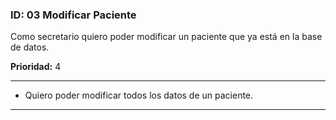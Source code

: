 ### **ID**: 03 **Modificar Paciente**

Como secretario quiero poder modificar un paciente que ya está en la base de datos.  

**Prioridad:** 4

---

* Quiero poder modificar todos los datos de un paciente.

---
